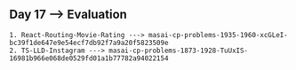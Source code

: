 ## Day 17 --> Evaluation
    1. React-Routing-Movie-Rating ---> masai-cp-problems-1935-1960-xcGLeI-bc39f1de647e9e54ecf7db92f7a9a20f5823509e
    2. TS-LLD-Instagram ---> masai-cp-problems-1873-1928-TuUxIS-16981b966e068de0529fd01a1b77782a94022154